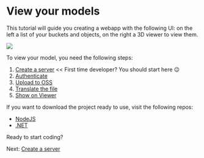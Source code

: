 # View your models

This tutorial will guide you creating a webapp with the following UI: on the left a list of your buckets and objects, on the right a 3D viewer to view them.

![](_media/tutorials/viewmodels.png) 

To view your model, you need the following steps:

1. [Create a server](environment/setup/) << First time developer? You should start here :wink:
2. [Authenticate](oauth/2legged/)
3. [Upload to OSS](datamanagement/oss/)
4. [Translate the file](modelderivative/)
5. [Show on Viewer](viewer/)


If you want to download the project ready to use, visit the following repos:

- [NodeJS](https://github.com/Autodesk-Forge/learn.forge.viewmodels/tree/nodejs)
- [.NET](https://github.com/Autodesk-Forge/learn.forge..viewmodels/tree/net)

Ready to start coding?

Next: [Create a server](environment/setup/)